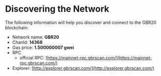 # Discovering the Network



The following information will help you discover and connect to the GBR20 blockchain:  &#x20;

* Network name: **GBR20**
* ChanId: **14368**
* Gas price: **1.500000007 gwei**
* RPC
  * official RPC: [https://mainnet-rpc.gbrscan.com/](https://mainnet-rpc.gbrscan.com/)
* Explorer: [http://explorer.gbrscan.com/](http://explorer.gbrscan.com/)
